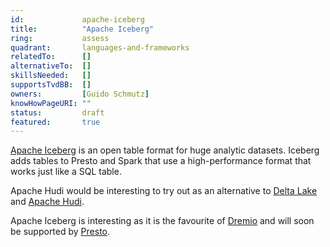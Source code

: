 ```yaml
---
id:             apache-iceberg
title:      	"Apache Iceberg"
ring:       	assess
quadrant:   	languages-and-frameworks
relatedTo:		[]
alternativeTo:	[]
skillsNeeded:	[]
supportsTvdBB:	[]
owners:         [Guido Schmutz] 
knowHowPageURI:	""  
status:			draft
featured:       true
---
```


[Apache Iceberg](https://iceberg.apache.org/) is an open table format for huge analytic datasets. Iceberg adds tables to Presto and Spark that use a high-performance format that works just like a SQL table.

Apache Hudi would be interesting to try out as an alternative to [Delta Lake](../languages-and-frameworks/delta-lake.html) and [Apache Hudi](../languages-and-frameworks/apache-hudi.html). 

Apache Iceberg is interesting as it is the favourite of [Dremio](../languages-and-frameworks/dremio.html) and will soon be supported by [Presto](../languages-and-frameworks/presto.html).